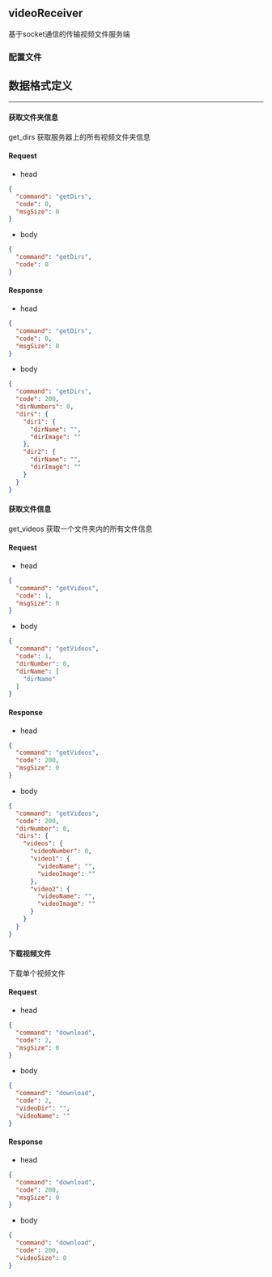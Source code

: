 ## videoReceiver

基于socket通信的传输视频文件服务端

### 配置文件

## 数据格式定义

****

#### 获取文件夹信息

get_dirs 获取服务器上的所有视频文件夹信息

#### Request

- head

```json
{
  "command": "getDirs",
  "code": 0,
  "msgSize": 0
}
```

- body

```json
{
  "command": "getDirs",
  "code": 0
}
```

#### Response

- head

```json
{
  "command": "getDirs",
  "code": 0,
  "msgSize": 0
}
```

- body

```json
{
  "command": "getDirs",
  "code": 200,
  "dirNumbers": 0,
  "dirs": {
    "dir1": {
      "dirName": "",
      "dirImage": ""
    },
    "dir2": {
      "dirName": "",
      "dirImage": ""
    }
  }
}

```

#### 获取文件信息

get_videos 获取一个文件夹内的所有文件信息

#### Request

- head

```json
{
  "command": "getVideos",
  "code": 1,
  "msgSize": 0
}
```

- body

```json
{
  "command": "getVideos",
  "code": 1,
  "dirNumber": 0,
  "dirName": [
    "dirName"
  ]
}
```

#### Response

- head

```json
{
  "command": "getVideos",
  "code": 200,
  "msgSize": 0
}
```

- body

```json
{
  "command": "getVideos",
  "code": 200,
  "dirNumber": 0,
  "dirs": {
    "videos": {
      "videoNumber": 0,
      "video1": {
        "videoName": "",
        "videoImage": ""
      },
      "video2": {
        "videoName": "",
        "videoImage": ""
      }
    }
  }
}
```

#### 下载视频文件

下载单个视频文件

#### Request

- head

```json
{
  "command": "download",
  "code": 2,
  "msgSize": 0
}
```

- body

```json
{
  "command": "download",
  "code": 2,
  "videoDir": "",
  "videoName": ""
}
```

#### Response

- head

```json
{
  "command": "download",
  "code": 200,
  "msgSize": 0
}
```

- body

```json
{
  "command": "download",
  "code": 200,
  "videoSize": 0
}
```
